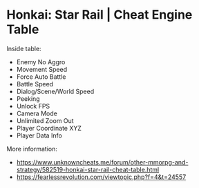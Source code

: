 # Honkai: Star Rail | Cheat Engine Table

Inside table:
- Enemy No Aggro
- Movement Speed
- Force Auto Battle
- Battle Speed
- Dialog/Scene/World Speed
- Peeking
- Unlock FPS
- Camera Mode
- Unlimited Zoom Out
- Player Coordinate XYZ
- Player Data Info

More information:
- https://www.unknowncheats.me/forum/other-mmorpg-and-strategy/582519-honkai-star-rail-cheat-table.html
- https://fearlessrevolution.com/viewtopic.php?f=4&t=24557
